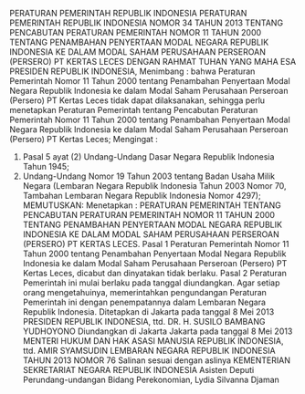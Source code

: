  PERATURAN PEMERINTAH REPUBLIK INDONESIA PERATURAN PEMERINTAH REPUBLIK INDONESIA NOMOR 34 TAHUN 2013 TENTANG PENCABUTAN PERATURAN PEMERINTAH NOMOR 11 TAHUN 2000 TENTANG PENAMBAHAN PENYERTAAN MODAL NEGARA REPUBLIK INDONESIA KE DALAM MODAL SAHAM PERUSAHAAN PERSEROAN (PERSERO) PT KERTAS LECES
DENGAN RAHMAT TUHAN YANG MAHA ESA PRESIDEN REPUBLIK INDONESIA,
Menimbang :
 bahwa Peraturan Pemerintah Nomor 11 Tahun 2000 tentang Penambahan Penyertaan Modal Negara Republik Indonesia ke dalam Modal Saham Perusahaan Perseroan (Persero) PT Kertas Leces tidak dapat dilaksanakan, sehingga perlu menetapkan Peraturan Pemerintah tentang Pencabutan Peraturan Pemerintah Nomor 11 Tahun 2000 tentang Penambahan Penyertaan Modal Negara Republik Indonesia ke dalam Modal Saham Perusahaan Perseroan (Persero) PT Kertas Leces;
Mengingat :

1. Pasal 5 ayat (2) Undang-Undang Dasar Negara Republik Indonesia Tahun 1945;
2. Undang-Undang Nomor 19 Tahun 2003 tentang Badan Usaha Milik Negara (Lembaran Negara Republik Indonesia Tahun 2003 Nomor 70, Tambahan Lembaran Negara Republik Indonesia Nomor 4297);
MEMUTUSKAN:
 Menetapkan : PERATURAN PEMERINTAH TENTANG PENCABUTAN PERATURAN PEMERINTAH NOMOR 11 TAHUN 2000 TENTANG PENAMBAHAN PENYERTAAN MODAL NEGARA REPUBLIK INDONESIA KE DALAM MODAL SAHAM PERUSAHAAN PERSEROAN (PERSERO) PT KERTAS LECES.
Pasal 1
Peraturan Pemerintah Nomor 11 Tahun 2000 tentang Penambahan Penyertaan Modal Negara Republik Indonesia ke dalam Modal Saham Perusahaan Perseroan (Persero) PT Kertas Leces, dicabut dan dinyatakan tidak berlaku.
Pasal 2
Peraturan Pemerintah ini mulai berlaku pada tanggal diundangkan.
Agar setiap orang mengetahuinya, memerintahkan pengundangan Peraturan Pemerintah ini dengan penempatannya dalam Lembaran Negara Republik Indonesia. Ditetapkan di Jakarta pada tanggal 8 Mei 2013 PRESIDEN REPUBLIK INDONESIA, ttd. DR. H. SUSILO BAMBANG YUDHOYONO Diundangkan di Jakarta Jakarta pada tanggal 8 Mei 2013 MENTERI HUKUM DAN HAK ASASI MANUSIA REPUBLIK INDONESIA, ttd. AMIR SYAMSUDIN LEMBARAN NEGARA REPUBLIK INDONESIA TAHUN 2013 NOMOR 76 Salinan sesuai dengan aslinya KEMENTERIAN SEKRETARIAT NEGARA REPUBLIK INDONESIA Asisten Deputi Perundang-undangan Bidang Perekonomian, Lydia Silvanna Djaman